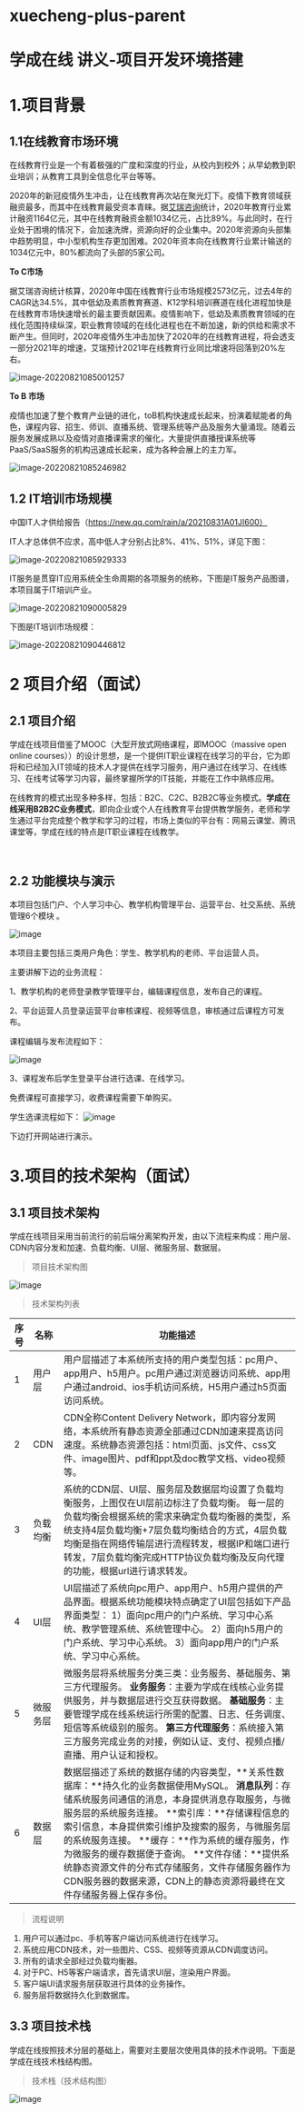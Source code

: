 # xuecheng-plus-parent

# 学成在线 讲义-项目开发环境搭建



# 1.项目背景

## 1.1在线教育市场环境


在线教育行业是一个有着极强的广度和深度的行业，从校内到校外；从早幼教到职业培训；从教育工具到全信息化平台等等。

2020年的新冠疫情外生冲击，让在线教育再次站在聚光灯下。疫情下教育领域获融资最多，而其中在线教育最受资本青睐。据[艾瑞咨询](http://s.iresearch.cn/search/airuizixun/)统计，2020年教育行业累计融资1164亿元，其中在线教育融资金额1034亿元，占比89%。与此同时，在行业处于困境的情况下，会加速洗牌，资源向好的企业集中。2020年资源向头部集中趋势明显，中小型机构生存更加困难。2020年资本向在线教育行业累计输送的1034亿元中，80%都流向了头部的5家公司。

**To C市场**

据艾瑞咨询统计核算，2020年中国在线教育行业市场规模2573亿元，过去4年的CAGR达34.5%，其中低幼及素质教育赛道、K12学科培训赛道在线化进程加快是在线教育市场快速增长的最主要贡献因素。疫情影响下，低幼及素质教育领域的在线化范围持续纵深，职业教育领域的在线化进程也在不断加速，新的供给和需求不断产生。但同时，2020年疫情外生冲击加快了2020年的在线教育进程，将会透支一部分2021年的增速，艾瑞预计2021年在线教育行业同比增速将回落到20%左右。

![image-20220821085001257](imgs/image-20220821085001257.png)

**To B** **市场**

疫情也加速了整个教育产业链的进化，toB机构快速成长起来，扮演着赋能者的角色，课程内容、招生、师训、直播系统、管理系统等产品及服务大量涌现。随着云服务发展成熟以及疫情对直播课需求的催化，大量提供直播授课系统等PaaS/SaaS服务的机构迅速成长起来，成为各种会展上的主力军。

![image-20220821085246982](imgs/image-20220821085246982.png)

## 1.2 IT培训市场规模

中国IT人才供给报告（https://new.qq.com/rain/a/20210831A01JI600）

IT人才总体供不应求，高中低人才分别占比8%、41%、51%，详见下图：

![image-20220821085929333](imgs/image-20220821085929333.png)

IT服务是贯穿IT应用系统全生命周期的各项服务的统称，下图是IT服务产品图谱，本项目属于IT培训产业。

![image-20220821090005829](imgs/image-20220821090005829.png)

下图是IT培训市场规模：

![image-20220821090446812](imgs/image-20220821090446812.png)



# 2 项目介绍（面试）

## 2.1 项目介绍 

学成在线项目借鉴了MOOC（大型开放式网络课程，即MOOC（massive open online courses））的设计思想，是一个提供IT职业课程在线学习的平台，它为即将和已经加入IT领域的技术人才提供在线学习服务，用户通过在线学习、在线练习、在线考试等学习内容，最终掌握所学的IT技能，并能在工作中熟练应用。  

在线教育的模式出现多种多样，包括：B2C、C2C、B2B2C等业务模式。**学成在线采用B2B2C业务模式**，即向企业或个人在线教育平台提供教学服务，老师和学生通过平台完成整个教学和学习的过程，市场上类似的平台有：网易云课堂、腾讯课堂等，学成在线的特点是IT职业课程在线教学。

​	

## 2.2 功能模块与演示

本项目包括门户、个人学习中心、教学机构管理平台、运营平台、社交系统、系统管理6个模块 。

![image](https://user-images.githubusercontent.com/82166879/216629091-250cf7f5-d9f9-4668-911e-7f40400423f0.png)



本项目主要包括三类用户角色：学生、教学机构的老师、平台运营人员。

主要讲解下边的业务流程：

1、教学机构的老师登录教学管理平台，编辑课程信息，发布自己的课程。

2、平台运营人员登录运营平台审核课程、视频等信息，审核通过后课程方可发布。

课程编辑与发布流程如下：

![image](https://user-images.githubusercontent.com/82166879/216629145-2e8daaaf-babb-434f-a096-074b2c944d91.png)

3、课程发布后学生登录平台进行选课、在线学习。

免费课程可直接学习，收费课程需要下单购买。

学生选课流程如下：
![image](https://user-images.githubusercontent.com/82166879/216629193-6663517f-4f42-4bef-96dd-9faf2d524746.png)

下边打开网站进行演示。



# 3.项目的技术架构（面试）

## 3.1 项目技术架构

​	学成在线项目采用当前流行的前后端分离架构开发，由以下流程来构成：用户层、CDN内容分发和加速、负载均衡、UI层、微服务层、数据层。

> 项目技术架构图

![image](https://user-images.githubusercontent.com/82166879/216629261-ada544d1-206d-4da5-883a-4ed7be81079d.png)



> 技术架构列表

| **序号** | **名称** | **功能描述**                                                 |
| -------- | -------- | ------------------------------------------------------------ |
| 1        | 用户层   | 用户层描述了本系统所支持的用户类型包括：pc用户、app用户、h5用户。pc用户通过浏览器访问系统、app用户通过android、ios手机访问系统，H5用户通过h5页面访问系统。 |
| 2        | CDN      | CDN全称Content Delivery Network，即内容分发网络，本系统所有静态资源全部通过CDN加速来提高访问速度。系统静态资源包括：html页面、js文件、css文件、image图片、pdf和ppt及doc教学文档、video视频等。 |
| 3        | 负载均衡 | 系统的CDN层、UI层、服务层及数据层均设置了负载均衡服务，上图仅在UI层前边标注了负载均衡。  每一层的负载均衡会根据系统的需求来确定负载均衡器的类型，系统支持4层负载均衡+7层负载均衡结合的方式，4层负载均衡是指在网络传输层进行流程转发，根据IP和端口进行转发，7层负载均衡完成HTTP协议负载均衡及反向代理的功能，根据url进行请求转发。 |
| 4        | UI层     | UI层描述了系统向pc用户、app用户、h5用户提供的产品界面。根据系统功能模块特点确定了UI层包括如下产品界面类型：  1）面向pc用户的门户系统、学习中心系统、教学管理系统、系统管理中心。  2）面向h5用户的门户系统、学习中心系统。  3）面向app用户的门户系统、学习中心系统。 |
| 5        | 微服务层 | 微服务层将系统服务分类三类：业务服务、基础服务、第三方代理服务。  **业务服务**：主要为学成在线核心业务提供服务，并与数据层进行交互获得数据。  **基础服务**：主要管理学成在线系统运行所需的配置、日志、任务调度、短信等系统级别的服务。  **第三方代理服务**：系统接入第三方服务完成业务的对接，例如认证、支付、视频点播/直播、用户认证和授权。 |
| 6        | 数据层   | 数据层描述了系统的数据存储的内容类型，**关系性数据库：**持久化的业务数据使用MySQL。  **消息队列**：存储系统服务间通信的消息，本身提供消息存取服务，与微服务层的系统服务连接。  **索引库：**存储课程信息的索引信息，本身提供索引维护及搜索的服务，与微服务层的系统服务连接。  **缓存：**作为系统的缓存服务，作为微服务的缓存数据便于查询。  **文件存储：**提供系统静态资源文件的分布式存储服务，文件存储服务器作为CDN服务器的数据来源，CDN上的静态资源将最终在文件存储服务器上保存多份。 |

> 流程说明 



1. 用户可以通过pc、手机等客户端访问系统进行在线学习。
2. 系统应用CDN技术，对一些图片、CSS、视频等资源从CDN调度访问。
3. 所有的请求全部经过负载均衡器。
4. 对于PC、H5等客户端请求，首先请求UI层，渲染用户界面。
5. 客户端UI请求服务层获取进行具体的业务操作。
6. 服务层将数据持久化到数据库。



## 3.3 项目技术栈

​	学成在线按照技术分层的基础上，需要对主要层次使用具体的技术作说明。下面是学成在线技术栈结构图。

> 技术栈（技术结构图）

![image](https://user-images.githubusercontent.com/82166879/216629422-f06514f0-8660-495e-bcd6-5998cfe4cf4f.png)

